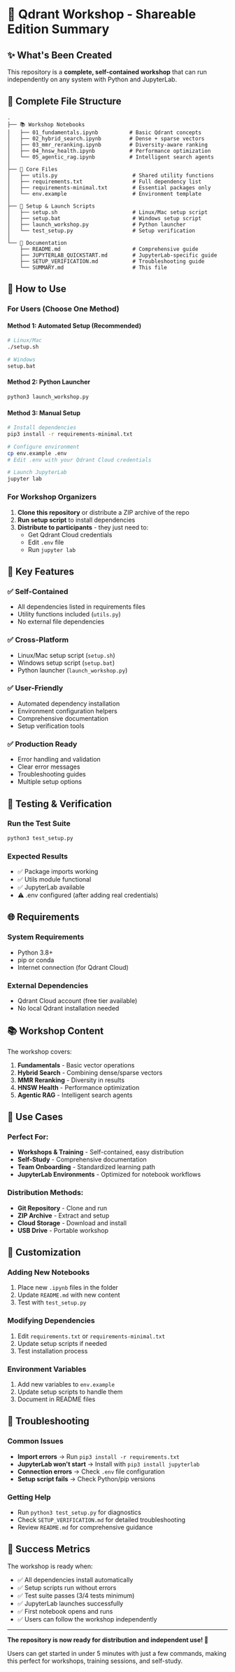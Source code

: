# 🎯 Qdrant Workshop - Shareable Edition Summary

## ✨ What's Been Created

This repository is a **complete, self-contained workshop** that can run independently on any system with Python and JupyterLab.

## 📁 Complete File Structure

```
.
├── 📚 Workshop Notebooks
│   ├── 01_fundamentals.ipynb          # Basic Qdrant concepts
│   ├── 02_hybrid_search.ipynb         # Dense + sparse vectors
│   ├── 03_mmr_reranking.ipynb         # Diversity-aware ranking
│   ├── 04_hnsw_health.ipynb           # Performance optimization
│   └── 05_agentic_rag.ipynb           # Intelligent search agents
│
├── 🔧 Core Files
│   ├── utils.py                        # Shared utility functions
│   ├── requirements.txt                # Full dependency list
│   ├── requirements-minimal.txt        # Essential packages only
│   └── env.example                     # Environment template
│
├── 🚀 Setup & Launch Scripts
│   ├── setup.sh                        # Linux/Mac setup script
│   ├── setup.bat                       # Windows setup script
│   ├── launch_workshop.py              # Python launcher
│   └── test_setup.py                   # Setup verification
│
└── 📖 Documentation
    ├── README.md                       # Comprehensive guide
    ├── JUPYTERLAB_QUICKSTART.md        # JupyterLab-specific guide
    ├── SETUP_VERIFICATION.md           # Troubleshooting guide
    └── SUMMARY.md                      # This file
```

## 🚀 How to Use

### For Users (Choose One Method)

#### Method 1: Automated Setup (Recommended)
```bash
# Linux/Mac
./setup.sh

# Windows
setup.bat
```

#### Method 2: Python Launcher
```bash
python3 launch_workshop.py
```

#### Method 3: Manual Setup
```bash
# Install dependencies
pip3 install -r requirements-minimal.txt

# Configure environment
cp env.example .env
# Edit .env with your Qdrant Cloud credentials

# Launch JupyterLab
jupyter lab
```

### For Workshop Organizers

1. **Clone this repository** or distribute a ZIP archive of the repo
2. **Run setup script** to install dependencies
3. **Distribute to participants** - they just need to:
   - Get Qdrant Cloud credentials
   - Edit `.env` file
   - Run `jupyter lab`

## 🔑 Key Features

### ✅ Self-Contained
- All dependencies listed in requirements files
- Utility functions included (`utils.py`)
- No external file dependencies

### ✅ Cross-Platform
- Linux/Mac setup script (`setup.sh`)
- Windows setup script (`setup.bat`)
- Python launcher (`launch_workshop.py`)

### ✅ User-Friendly
- Automated dependency installation
- Environment configuration helpers
- Comprehensive documentation
- Setup verification tools

### ✅ Production Ready
- Error handling and validation
- Clear error messages
- Troubleshooting guides
- Multiple setup options

## 🧪 Testing & Verification

### Run the Test Suite
```bash
python3 test_setup.py
```

### Expected Results
- ✅ Package imports working
- ✅ Utils module functional
- ✅ JupyterLab available
- ⚠️ .env configured (after adding real credentials)

## 🌐 Requirements

### System Requirements
- Python 3.8+
- pip or conda
- Internet connection (for Qdrant Cloud)

### External Dependencies
- Qdrant Cloud account (free tier available)
- No local Qdrant installation needed

## 📚 Workshop Content

The workshop covers:
1. **Fundamentals** - Basic vector operations
2. **Hybrid Search** - Combining dense/sparse vectors
3. **MMR Reranking** - Diversity in results
4. **HNSW Health** - Performance optimization
5. **Agentic RAG** - Intelligent search agents

## 🎯 Use Cases

### Perfect For:
- **Workshops & Training** - Self-contained, easy distribution
- **Self-Study** - Comprehensive documentation
- **Team Onboarding** - Standardized learning path
- **JupyterLab Environments** - Optimized for notebook workflows

### Distribution Methods:
- **Git Repository** - Clone and run
- **ZIP Archive** - Extract and setup
- **Cloud Storage** - Download and install
- **USB Drive** - Portable workshop

## 🔧 Customization

### Adding New Notebooks
1. Place new `.ipynb` files in the folder
2. Update `README.md` with new content
3. Test with `test_setup.py`

### Modifying Dependencies
1. Edit `requirements.txt` or `requirements-minimal.txt`
2. Update setup scripts if needed
3. Test installation process

### Environment Variables
1. Add new variables to `env.example`
2. Update setup scripts to handle them
3. Document in README files

## 🚨 Troubleshooting

### Common Issues
- **Import errors** → Run `pip3 install -r requirements.txt`
- **JupyterLab won't start** → Install with `pip3 install jupyterlab`
- **Connection errors** → Check `.env` file configuration
- **Setup script fails** → Check Python/pip versions

### Getting Help
- Run `python3 test_setup.py` for diagnostics
- Check `SETUP_VERIFICATION.md` for detailed troubleshooting
- Review `README.md` for comprehensive guidance

## 🎉 Success Metrics

The workshop is ready when:
- ✅ All dependencies install automatically
- ✅ Setup scripts run without errors
- ✅ Test suite passes (3/4 tests minimum)
- ✅ JupyterLab launches successfully
- ✅ First notebook opens and runs
- ✅ Users can follow the workshop independently

---

**The repository is now ready for distribution and independent use! 🚀**

Users can get started in under 5 minutes with just a few commands, making this perfect for workshops, training sessions, and self-study.
